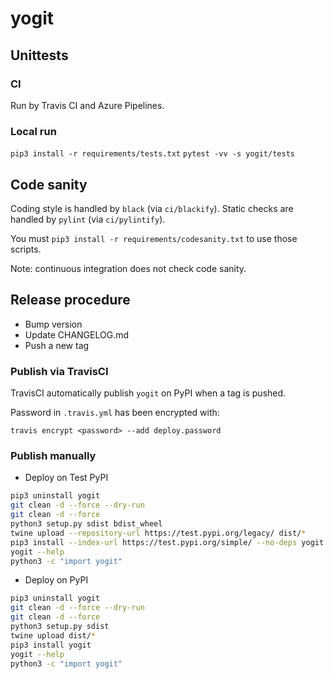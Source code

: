 # yogit

## Unittests

### CI

Run by Travis CI and Azure Pipelines.

### Local run

`pip3 install -r requirements/tests.txt`
`pytest -vv -s yogit/tests`

## Code sanity

Coding style is handled by `black` (via `ci/blackify`).
Static checks are handled by `pylint` (via `ci/pylintify`).

You must `pip3 install -r requirements/codesanity.txt` to use those scripts.

Note: continuous integration does not check code sanity.

## Release procedure

* Bump version
* Update CHANGELOG.md
* Push a new tag

### Publish via TravisCI

TravisCI automatically publish `yogit` on PyPI when a tag is pushed.

Password in `.travis.yml` has been encrypted with:

`travis encrypt <password> --add deploy.password`

### Publish manually

* Deploy on Test PyPI

```bash
pip3 uninstall yogit
git clean -d --force --dry-run
git clean -d --force
python3 setup.py sdist bdist_wheel
twine upload --repository-url https://test.pypi.org/legacy/ dist/*
pip3 install --index-url https://test.pypi.org/simple/ --no-deps yogit
yogit --help
python3 -c "import yogit"
```

* Deploy on PyPI

```bash
pip3 uninstall yogit
git clean -d --force --dry-run
git clean -d --force
python3 setup.py sdist
twine upload dist/*
pip3 install yogit
yogit --help
python3 -c "import yogit"
```
